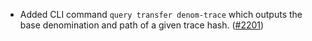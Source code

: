 *   Added CLI command `query transfer denom-trace` which outputs the base denomination and path of a given
    trace hash. ([#2201](https://github.com/informalsystems/ibc-rs/issues/2201))
